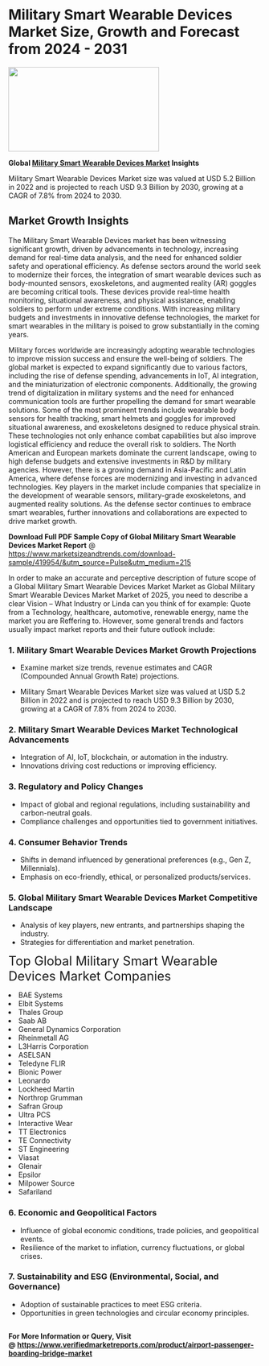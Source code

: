 <H1>Military Smart Wearable Devices Market Size, Growth and Forecast from 2024 - 2031</H1><img class="aligncenter size-medium wp-image-584254" src="https://thirdeyenews.in/wp-content/uploads/2024/09/Global-Market-Research-300x168.jpeg" alt="" width="300" height="168" /><p><strong>Global&nbsp;<a href="https://www.marketsizeandtrends.com/download-sample/419954/&amp;utm_source=Pulse&amp;utm_medium=215">Military Smart Wearable Devices Market</a> Insights</strong></p><p>Military Smart Wearable Devices Market size was valued at USD 5.2 Billion in 2022 and is projected to reach USD 9.3 Billion by 2030, growing at a CAGR of 7.8% from 2024 to 2030.</p><p><h2>Market Growth Insights</h2> <p>The Military Smart Wearable Devices market has been witnessing significant growth, driven by advancements in technology, increasing demand for real-time data analysis, and the need for enhanced soldier safety and operational efficiency. As defense sectors around the world seek to modernize their forces, the integration of smart wearable devices such as body-mounted sensors, exoskeletons, and augmented reality (AR) goggles are becoming critical tools. These devices provide real-time health monitoring, situational awareness, and physical assistance, enabling soldiers to perform under extreme conditions. With increasing military budgets and investments in innovative defense technologies, the market for smart wearables in the military is poised to grow substantially in the coming years. </p> <p>Military forces worldwide are increasingly adopting wearable technologies to improve mission success and ensure the well-being of soldiers. The global market is expected to expand significantly due to various factors, including the rise of defense spending, advancements in IoT, AI integration, and the miniaturization of electronic components. Additionally, the growing trend of digitalization in military systems and the need for enhanced communication tools are further propelling the demand for smart wearable solutions. Some of the most prominent trends include wearable body sensors for health tracking, smart helmets and goggles for improved situational awareness, and exoskeletons designed to reduce physical strain. These technologies not only enhance combat capabilities but also improve logistical efficiency and reduce the overall risk to soldiers. The North American and European markets dominate the current landscape, owing to high defense budgets and extensive investments in R&D by military agencies. However, there is a growing demand in Asia-Pacific and Latin America, where defense forces are modernizing and investing in advanced technologies. Key players in the market include companies that specialize in the development of wearable sensors, military-grade exoskeletons, and augmented reality solutions. As the defense sector continues to embrace smart wearables, further innovations and collaborations are expected to drive market growth. </p><p><span class=""><strong>Download Full PDF Sample Copy of Global Military Smart Wearable Devices Market Report</strong> @ <a href="https://www.marketsizeandtrends.com/download-sample/419954/&amp;utm_source=Pulse&amp;utm_medium=215" target="_blank">https://www.marketsizeandtrends.com/download-sample/419954/&amp;utm_source=Pulse&amp;utm_medium=215</a></span></p><p>In order to make an accurate and perceptive description of future scope of a Global&nbsp;Military Smart Wearable Devices Market Market as Global&nbsp;Military Smart Wearable Devices Market Market of 2025, you need to describe a clear Vision &ndash; What Industry or Linda can you think of for example: Quote from a Technology, healthcare, automotive, renewable energy, name the market you are Reffering to. However, some general trends and factors usually impact market reports and their future outlook include:</p><h3>1.&nbsp;<strong>Military Smart Wearable Devices Market Growth Projections</strong></h3><ul><li>Examine market size trends, revenue estimates and CAGR (Compounded Annual Growth Rate) projections.</li><li><p>Military Smart Wearable Devices Market size was valued at USD 5.2 Billion in 2022 and is projected to reach USD 9.3 Billion by 2030, growing at a CAGR of 7.8% from 2024 to 2030.</p></li></ul><h3>2.&nbsp;<strong>Military Smart Wearable Devices Market Technological Advancements</strong></h3><ul><li>Integration of AI, IoT, blockchain, or automation in the industry.</li><li>Innovations driving cost reductions or improving efficiency.</li></ul><h3>3.&nbsp;<strong>Regulatory and Policy Changes</strong></h3><ul><li>Impact of global and regional regulations, including sustainability and carbon-neutral goals.</li><li>Compliance challenges and opportunities tied to government initiatives.</li></ul><h3>4.&nbsp;<strong>Consumer Behavior Trends</strong></h3><ul><li>Shifts in demand influenced by generational preferences (e.g., Gen Z, Millennials).</li><li>Emphasis on eco-friendly, ethical, or personalized products/services.</li></ul><h3>5.&nbsp;<strong>Global Military Smart Wearable Devices Market Competitive Landscape</strong></h3><ul><li>Analysis of key players, new entrants, and partnerships shaping the industry.</li><li>Strategies for differentiation and market penetration.</li></ul><p data-pm-slice="1 1 []"><span style="color: inherit; font-family: inherit; font-size: 25px;">Top Global Military Smart Wearable Devices Market Companies</span></p><div class="" data-test-id=""><p><li>BAE Systems</li><li> Elbit Systems</li><li> Thales Group</li><li> Saab AB</li><li> General Dynamics Corporation</li><li> Rheinmetall AG</li><li> L3Harris Corporation</li><li> ASELSAN</li><li> Teledyne FLIR</li><li> Bionic Power</li><li> Leonardo</li><li> Lockheed Martin</li><li> Northrop Grumman</li><li> Safran Group</li><li> Ultra PCS</li><li> Interactive Wear</li><li> TT Electronics</li><li> TE Connectivity</li><li> ST Engineering</li><li> Viasat</li><li> Glenair</li><li> Epsilor</li><li> Milpower Source</li><li> Safariland</li></p></div><h3>6.&nbsp;<strong>Economic and Geopolitical Factors</strong></h3><ul><li>Influence of global economic conditions, trade policies, and geopolitical events.</li><li>Resilience of the market to inflation, currency fluctuations, or global crises.</li></ul><h3>7.&nbsp;<strong>Sustainability and ESG (Environmental, Social, and Governance)</strong></h3><ul><li>Adoption of sustainable practices to meet ESG criteria.</li><li>Opportunities in green technologies and circular economy principles.</li></ul><h2><strong style="font-size: 14px;">For More Information or Query, Visit @&nbsp;</strong><a style="background-color: #ffffff; font-size: 14px;" href="https://www.marketsizeandtrends.com/report/military-smart-wearable-devices-market/" target="_blank">https://www.verifiedmarketreports.com/product/airport-passenger-boarding-bridge-market</a></h2>
